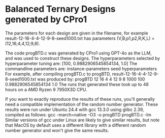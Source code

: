 # Balanced Ternary Designs generated by CPro1
The parameters for each design are given in the filename, for example result-12-16-4-4-12-9-8-seed1000.txt has parameters (V,B;p1,p2,R;K,L) = (12,16;4,4,12;9,8).

The code progBTD.c was generated by CPro1 using GPT-4o as the LLM, and was used to construct these designs.
The hyperparameters selected by hyperparameter tuning are: [100, 0.9882906545854134, 1.0]
The commandline parameters are: instance-parameters seed hyperparameters
For example, after compiling progBTD.c to progBTD, result-12-16-4-4-12-9-8-seed1000.txt was produced by:
progBTD 12 16 4 4 12 9 8 1000 100 0.9882906545854134 1.0
The runs that generated these took up to 48 hours on a AMD Ryzen 9 7950X3D CPU.

If you want to exactly reproduce the results of these runs, you'll generally need a compatible implementation of the random number generator.
These results were run under Ubuntu 24.4 with gcc 13.3.0 using glibc 2.39, compiled as follows:
gcc -march=native -O3 -o progBTD progBTD.c -lm
Similar versions of gcc under Linux are likely to give similar results, but note that MacOS by default uses a different library with a different random number generator and won't give the same results.


